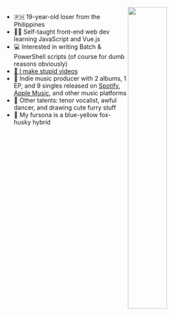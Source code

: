 <a href="https://github.com/anuraghazra/github-readme-stats#readme">
  <img align="right" width="42.5%" src="https://github-readme-stats.vercel.app/api/top-langs/?username=skepfusky&hide_title=true&layout=compact&theme=vue-dark&langs_count=10&hide_border=true&show_icons=true&include_all_commits=true&line_height=21)">
</a>

- :philippines: 19-year-old loser from the Philippines
- 👨‍💻 Self-taught front-end web dev learning JavaScript and Vue.js
- 💻 Interested in writing Batch & PowerShell scripts (of course for dumb reasons obviously)
- [🎥 I make stupid videos][yt]
- 🎹 Indie music producer with 2 albums, 1 EP, and 9 singles released on [Spotify][spoop], [Apple Music][apple], and other music platforms
- 🎨 Other talents: tenor vocalist, awful dancer, and drawing cute furry stuff
- 🦊 My fursona is a blue-yellow fox-husky hybrid

[yt]: https://youtube.com/kokorohuskyproductions
[spoop]: https://open.spotify.com/artist/3fouosCOFa1ykd6j9DZkWl
[apple]: https://music.apple.com/us/artist/kokoro-husky/1521326000
